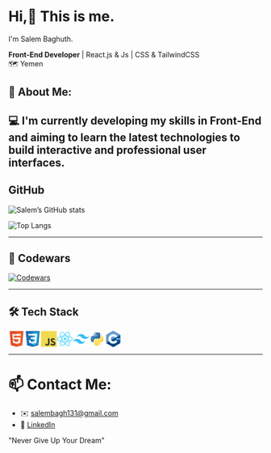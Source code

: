 # Hi,👋 This is me.
I'm Salem Baghuth.

**Front-End Developer** | React.js & Js | CSS & TailwindCSS  
🗺️ Yemen

## 🚀 About Me:

💻 I'm currently developing my skills in Front-End and aiming to learn the latest technologies to build interactive and professional user interfaces.
---

##  GitHub

![Salem’s GitHub stats](https://github-readme-stats.vercel.app/api?username=salimsaid31&show_icons=true&theme=dark)

![Top Langs](https://github-readme-stats.vercel.app/api/top-langs/?username=salimsaid31&layout=compact&theme=dark)

---

## 🥋 Codewars

[![Codewars](https://www.codewars.com/users/salimsaid31/badges/large)](https://www.codewars.com/users/salimsaid31)

---
## 🛠️ Tech Stack

<!-- Front-End Technologies -->
<img align="left" alt="HTML5" width="32" src="https://raw.githubusercontent.com/devicons/devicon/master/icons/html5/html5-original.svg" />
<img align="left" alt="CSS3" width="32" src="https://raw.githubusercontent.com/devicons/devicon/master/icons/css3/css3-original.svg" />
<img align="left" alt="JavaScript" width="32" src="https://raw.githubusercontent.com/devicons/devicon/master/icons/javascript/javascript-original.svg" />
<img align="left" alt="React" width="32" src="https://raw.githubusercontent.com/devicons/devicon/master/icons/react/react-original.svg" />
<img align="left" alt="TailwindCSS" width="32" src="https://raw.githubusercontent.com/devicons/devicon/master/icons/tailwindcss/tailwindcss-plain.svg" />

<!-- Programming Languages -->
<img align="left" alt="Python" width="32" src="https://raw.githubusercontent.com/devicons/devicon/master/icons/python/python-original.svg" />
<img align="left" alt="C++" width="32" src="https://raw.githubusercontent.com/devicons/devicon/master/icons/cplusplus/cplusplus-original.svg" />
<br clear="both"/>

---

# 📫 Contact Me:

- ✉️ salembagh131@gmail.com  
- 🔗 [LinkedIn](linkedin.com/in/salem-baghouth-800887271)  

"Never Give Up Your Dream"
